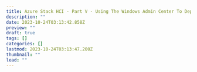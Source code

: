 ```yaml
---
title: Azure Stack HCI - Part V - Using The Windows Admin Center To Deploy A Cluster
description: ""
date: 2023-10-24T03:13:42.858Z
preview: ""
draft: true
tags: []
categories: []
lastmod: 2023-10-24T03:13:47.200Z
thumbnail: ""
lead: ""
---
```


